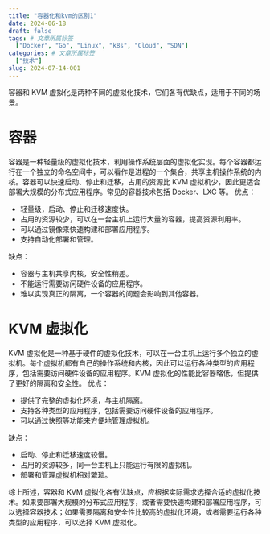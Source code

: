 ```yaml
---
title: "容器化和kvm的区别1"
date: 2024-06-18
draft: false
tags: # 文章所属标签
  ["Docker", "Go", "Linux", "k8s", "Cloud", "SDN"]
categories: # 文章所属标签
  ["技术"]
slug: 2024-07-14-001
---
```


容器和 KVM 虚拟化是两种不同的虚拟化技术，它们各有优缺点，适用于不同的场景。

# 容器

容器是一种轻量级的虚拟化技术，利用操作系统层面的虚拟化实现。每个容器都运行在一个独立的命名空间中，可以看作是进程的一个集合，共享主机操作系统的内核。容器可以快速启动、停止和迁移，占用的资源比 KVM 虚拟机少，因此更适合部署大规模的分布式应用程序。常见的容器技术包括 Docker、LXC 等。
优点：

- 轻量级，启动、停止和迁移速度快。
- 占用的资源较少，可以在一台主机上运行大量的容器，提高资源利用率。
- 可以通过镜像来快速构建和部署应用程序。
- 支持自动化部署和管理。

缺点：

- 容器与主机共享内核，安全性稍差。
- 不能运行需要访问硬件设备的应用程序。
- 难以实现真正的隔离，一个容器的问题会影响到其他容器。

# KVM 虚拟化

KVM 虚拟化是一种基于硬件的虚拟化技术，可以在一台主机上运行多个独立的虚拟机。每个虚拟机都有自己的操作系统和内核，因此可以运行各种类型的应用程序，包括需要访问硬件设备的应用程序。KVM 虚拟化的性能比容器略低，但提供了更好的隔离和安全性。
优点：

- 提供了完整的虚拟化环境，与主机隔离。
- 支持各种类型的应用程序，包括需要访问硬件设备的应用程序。
- 可以通过快照等功能来方便地管理虚拟机。

缺点：

- 启动、停止和迁移速度较慢。
- 占用的资源较多，同一台主机上只能运行有限的虚拟机。
- 部署和管理虚拟机相对繁琐。

综上所述，容器和 KVM 虚拟化各有优缺点，应根据实际需求选择合适的虚拟化技术。如果要部署大规模的分布式应用程序，或者需要快速构建和部署应用程序，可以选择容器技术；如果需要隔离和安全性比较高的虚拟化环境，或者需要运行各种类型的应用程序，可以选择 KVM 虚拟化。
